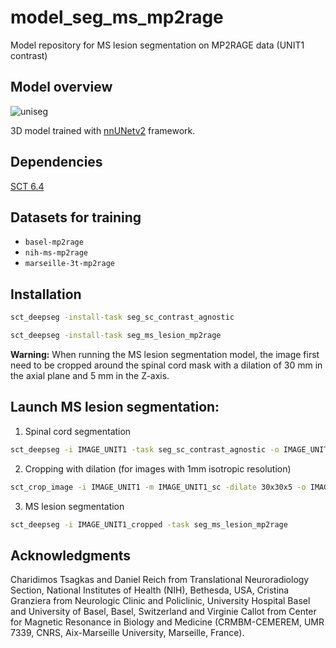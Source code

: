 # model_seg_ms_mp2rage

Model repository for MS lesion segmentation on MP2RAGE data (UNIT1 contrast)

## Model overview 

![uniseg](https://github.com/ivadomed/model_seg_ms_mp2rage/assets/77469192/d7fd985b-5c32-43bb-931f-e9c114a98b4c)

3D model trained with [nnUNetv2](https://github.com/MIC-DKFZ/nnUNet) framework.

## Dependencies
[SCT 6.4](https://spinalcordtoolbox.com/)

## Datasets for training 

- `basel-mp2rage`
- `nih-ms-mp2rage`
- `marseille-3t-mp2rage`

## Installation 
```bash
sct_deepseg -install-task seg_sc_contrast_agnostic
```
```bash
sct_deepseg -install-task seg_ms_lesion_mp2rage 
```

**Warning:** When running the MS lesion segmentation model, the image first need to be cropped around the spinal cord mask with a dilation of 30 mm in the axial plane and 5 mm in the Z-axis. 

## Launch MS lesion segmentation:
1. Spinal cord segmentation 
```bash
sct_deepseg -i IMAGE_UNIT1 -task seg_sc_contrast_agnostic -o IMAGE_UNIT1_sc
```
2. Cropping with dilation (for images with 1mm isotropic resolution)
```bash
sct_crop_image -i IMAGE_UNIT1 -m IMAGE_UNIT1_sc -dilate 30x30x5 -o IMAGE_UNIT1_cropped
```
3. MS lesion segmentation 
```bash
sct_deepseg -i IMAGE_UNIT1_cropped -task seg_ms_lesion_mp2rage 
```

## Acknowledgments

Charidimos Tsagkas and Daniel Reich from Translational Neuroradiology Section, National Institutes of Health (NIH), Bethesda, USA, Cristina Granziera from Neurologic Clinic and Policlinic, University Hospital Basel and University of Basel, Basel, Switzerland and Virginie Callot from Center for Magnetic Resonance in Biology and Medicine (CRMBM-CEMEREM, UMR 7339, CNRS, Aix-Marseille University, Marseille, France).
